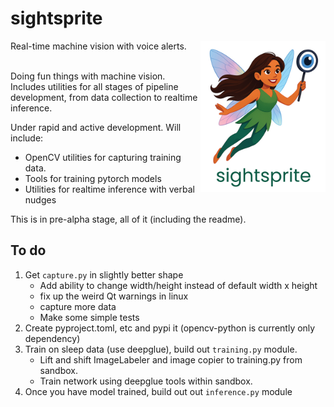 # sightsprite 
<img src="https://raw.githubusercontent.com/EricThomson/sightsprite/main/src/sightsprite/assets/sightsprite_logo.jpg" alt="sightsprite logo" align="right" width="200">
Real-time machine vision with voice alerts.<br/><br/> 

Doing fun things with machine vision. Includes utilities for all stages of pipeline development, from data collection to realtime inference.

Under rapid and active development. Will include:
- OpenCV utilities for capturing training data. 
- Tools for training pytorch models
- Utilities for realtime inference with verbal nudges

This is in pre-alpha stage, all of it (including the readme).

## To do
1. Get `capture.py` in slightly better shape
   - Add ability to change width/height instead of default width x height 
   - fix up the weird Qt warnings in linux
   - capture more data 
   - Make some simple tests 
2. Create pyproject.toml, etc and pypi it (opencv-python is currently only dependency)
3. Train on sleep data (use deepglue), build out `training.py` module. 
   - Lift and shift ImageLabeler and image copier to training.py from sandbox.
   - Train network using deepglue tools within sandbox.  
4. Once you have model trained, build out out `inference.py` module
